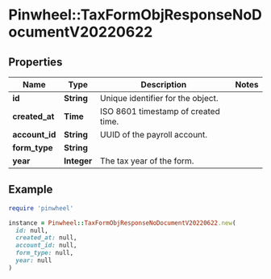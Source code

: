 # Pinwheel::TaxFormObjResponseNoDocumentV20220622

## Properties

| Name | Type | Description | Notes |
| ---- | ---- | ----------- | ----- |
| **id** | **String** | Unique identifier for the object. |  |
| **created_at** | **Time** | ISO 8601 timestamp of created time. |  |
| **account_id** | **String** | UUID of the payroll account. |  |
| **form_type** | **String** |  |  |
| **year** | **Integer** | The tax year of the form. |  |

## Example

```ruby
require 'pinwheel'

instance = Pinwheel::TaxFormObjResponseNoDocumentV20220622.new(
  id: null,
  created_at: null,
  account_id: null,
  form_type: null,
  year: null
)
```

